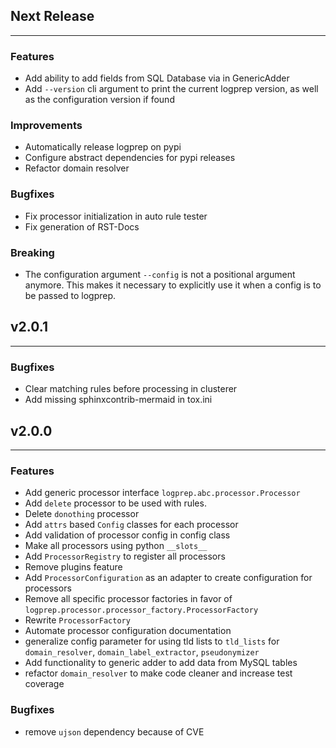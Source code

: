 ## Next Release

---

### Features

* Add ability to add fields from SQL Database via in GenericAdder
* Add `--version` cli argument to print the current logprep version, as well as the configuration
version if found

### Improvements

* Automatically release logprep on pypi
* Configure abstract dependencies for pypi releases
* Refactor domain resolver

### Bugfixes

* Fix processor initialization in auto rule tester
* Fix generation of RST-Docs

### Breaking

* The configuration argument `--config` is not a positional argument anymore. 
This makes it necessary to explicitly use it when a config is to be passed to logprep.

## v2.0.1

---

### Bugfixes

* Clear matching rules before processing in clusterer
* Add missing sphinxcontrib-mermaid in tox.ini

## v2.0.0

---

### Features

* Add generic processor interface `logprep.abc.processor.Processor`
* Add `delete` processor to be used with rules.
* Delete `donothing` processor
* Add `attrs` based `Config` classes for each processor
* Add validation of processor config in config class
* Make all processors using python `__slots__`
* Add `ProcessorRegistry` to register all processors
* Remove plugins feature
* Add `ProcessorConfiguration` as an adapter to create configuration for processors
* Remove all specific processor factories in favor of `logprep.processor.processor_factory.ProcessorFactory`
* Rewrite `ProcessorFactory`
* Automate processor configuration documentation
* generalize config parameter for using tld lists to `tld_lists` for `domain_resolver`, `domain_label_extractor`, `pseudonymizer`
* Add functionality to generic adder to add data from MySQL tables
* refactor `domain_resolver` to make code cleaner and increase test coverage

### Bugfixes

* remove `ujson` dependency because of CVE

